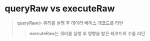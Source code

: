 # queryRaw vs executeRaw

> queryRaw는 쿼리를 실행 후 데이터 베이스 레코드를 리턴
>
> > executeRaw는 쿼리를 실행 후 영향을 받은 레코드의 수를 리턴
